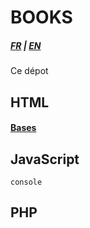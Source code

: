 # BOOKS

##### [FR](README.md) | [EN](README_EN.md)

Ce dépot 

## HTML
#### [Bases](html/PREREQUEST.md)

## JavaScript
    console


## PHP